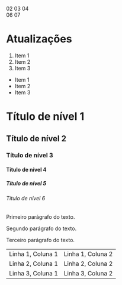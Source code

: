 <!DOCTYPE html>
02 <html>
03 <head>
04     
06 </head>
07 <body>
   <h1>Atualizações</h1>   
    <ol>
    <li>Item 1</li>
    <li>Item 2</li>
    <li>Item 3</li>
    </ol>
    <ul>
    <li>Item 1</li>
    <li>Item 2</li>
    <li>Item 3</li>
   </ul>
<h1>Título de nível 1</h1>
<h2>Título de nível 2</h2>
<h3>Título de nível 3</h3>
<h4>Título de nível 4</h4>
<h5>Título de nível 5</h5>
<h6>Título de nível 6</h6>
<p>Primeiro parágrafo do texto.</p>
<p>Segundo parágrafo do texto.</p>
<p>Terceiro parágrafo do texto.</p>
<table>
    <tr>
        <td>Linha 1, Coluna 1</td>
        <td>Linha 1, Coluna 2</td>
    </tr>
    <tr>
        <td>Linha 2, Coluna 1</td>
        <td>Linha 2, Coluna 2</td>
    </tr>
    <tr>
        <td>Linha 3, Coluna 1</td>
        <td>Linha 3, Coluna 2</td>
    </tr>
</table>
</body>
</html>